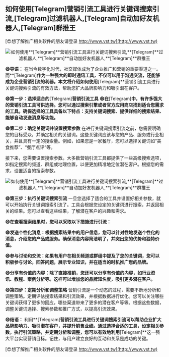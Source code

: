 ## **如何使用**[Telegram]**营销引流工具进行关键词搜索引流,**[Telegram]**过滤机器人,**[Telegram]**自动加好友机器人,**[Telegram]**群推王**

[😍想了解推广相关软件的朋友请登录 http://www.vst.tw](http://www.vst.tw)

 <center><img src="https://vst.tw/MP4/tuiguang/png/3.png" alt="如何使用**[Telegram]**营销引流工具进行关键词搜索引流,**[Telegram]**过滤机器人,**[Telegram]**自动加好友机器人,**[Telegram]**群推王"></center>

**😄导语：**
在当今数字化时代，社交媒体成为了企业推广和营销的重要渠道之一。而**[Telegram]**作为一种强大的即时通讯工具，不仅可以用于沟通交流，还能够成为企业营销引流的利器。本文将介绍如何使用**[Telegram]**营销引流工具进行关键词搜索引流的有效方法，帮助您扩大品牌影响力和吸引潜在客户。

**😄第一步：选择适合的**[Telegram]**营销引流工具**
**😄在**[Telegram]**中，有许多强大的营销引流工具可供选择。您可以通过搜索引擎或者官方应用商店找到适合您需求的工具。确保选择的工具具备以下特点：支持关键词搜索、提供详细的搜索结果、能够自动发送消息等功能。**

**😄第二步：确定关键词并设置搜索参数**
在进行关键词搜索引流之前，您需要明确您的目标受众，并确定相关的关键词。这些关键词应该与您的产品、服务或行业相关，并且具有一定的搜索量。例如，如果您是一家餐厅，您可以选择关键词如“美食推荐”、“餐厅点评”等。

接下来，您需要设置搜索参数。大多数营销引流工具都提供了一些高级搜索选项，如指定搜索的频道、群组或地理位置，以便更加精准地定位潜在客户。根据您的需求，设置适当的搜索参数。

 <center><img src="https://vst.tw/MP4/tuiguang/png/3.png" alt="如何使用**[Telegram]**营销引流工具进行关键词搜索引流,**[Telegram]**过滤机器人,**[Telegram]**自动加好友机器人,**[Telegram]**群推王"></center>

**😄第三步：执行关键词搜索引流**
一旦您选择了适合的工具并设置好相关参数，就可以开始执行关键词搜索引流了。工具会根据您设定的关键词进行搜索，并返回相关的结果。您可以查看这些结果，了解潜在客户的兴趣和需求。

**😄在查看搜索结果时，您可以采取以下措施进行引流：**

**😄发送个性化消息：根据搜索结果中的用户信息，您可以针对性地发送个性化的消息，介绍您的产品或服务。确保消息内容简洁明了，并突出您的优势和独特价值。**

**😄参与讨论和交流：如果有用户在相关频道或群组中提及了您的关键词，您可以积极参与讨论，回答问题，展示专业知识，并在适当的时机推广您的品牌。**

**😄分享有价值的内容：除了直接推销，您还可以分享有价值的内容，如行业资讯、教程、案例分析等。这样可以增加您的品牌知名度，吸引更多潜在客户。**

**😄第四步：定期分析和调整策略**
营销引流是一个动态的过程，需要不断地分析和调整策略。定期评估搜索结果和引流效果，并根据数据进行优化。您可以关注哪些关键词获得了更多的回应，哪些渠道带来了更多的潜在客户等等。根据这些数据，调整关键词选择、搜索参数和推广方式，以提高引流效果。

**😄结语：**
利用**[Telegram]**营销引流工具进行关键词搜索引流可以帮助企业扩大品牌影响力、吸引潜在客户，并提升销售业绩。通过选择合适的工具，设定相关参数，执行引流策略，并定期分析和调整，您可以有效地利用**[Telegram]**这一强大平台实现营销目标。记住，与用户建立良好的互动和关系是成功的关键。

[😍想了解推广相关软件的朋友请登录 http://www.vst.tw](http://www.vst.tw)



